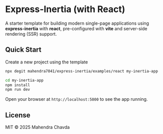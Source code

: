 # Express-Inertia (with React)

A starter template for building modern single-page applications using **express-inertia** with **react**, pre-configured with **vite** and server-side rendering (SSR) support.

## Quick Start

Create a new project using the template

```bash
npx degit mahendra7041/express-inertia/examples/react my-inertia-app

cd my-inertia-app
npm install
npm run dev
```

Open your browser at `http://localhost:5000` to see the app running.

## License

MIT © 2025 Mahendra Chavda
